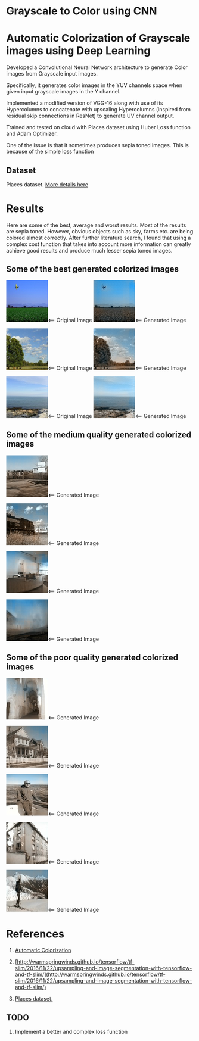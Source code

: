 # Grayscale to Color using CNN
# Automatic Colorization of Grayscale images using Deep Learning

Developed a Convolutional Neural Network architecture to generate Color images from Grayscale input images.

Specifically, it generates color images in the YUV channels space when given input grayscale images in the Y channel.

Implemented a modified version of VGG-16 along with use of its Hypercolumns to concatenate with upscaling Hypercolumns (inspired from residual skip connections in ResNet) to generate UV channel output.

Trained and tested on cloud with Places dataset using Huber Loss function and Adam Optimizer.

One of the issue is that it sometimes produces sepia toned images. This is because of the simple loss function
## Dataset
Places dataset. [More details here](http://places.csail.mit.edu/)

# Results
Here are some of the best, average and worst results. Most of the results are sepia toned. However, obvious objects such as sky, farms etc. are being colored almost correctly. After further literature search, I found that using a complex cost function that takes into account more information can greatly achieve good results and produce much lesser sepia toned images.

## Some of the best generated colorized images

![original](images/original_good/0ace9ac43c13bf3acbab51f115282c37.jpg "<== Original Image")<== Original Image
![generated](images/generated_good/100_91.jpg "<== Generated Image")<== Generated Image

![original](images/original_good/0ac866355180c83f9fcea06703d3f5da.jpg "<== Original Image")<== Original Image
![generated](images/generated_good/100_90.jpg "<== Generated Image")<== Generated Image

![original](images/original_good/0ab85079e2e4d32a29ae8e081f35d21a.jpg "<== Original Image")<== Original Image
![generated](images/generated_good/100_85.jpg "<== Generated Image")<== Generated Image

## Some of the medium quality generated colorized images

![generated](images/generated_medium/38_529.jpg "<== Generated Image")<== Generated Image

![generated](images/generated_medium/38_538.jpg "<== Generated Image")<== Generated Image

![generated](images/generated_medium/38_554.jpg "<== Generated Image")<== Generated Image

![generated](images/generated_medium/38_560.jpg "<== Generated Image")<== Generated Image

## Some of the poor quality generated colorized images

![generated](images/generated_bad/32_149.jpg "<== Generated Image")<== Generated Image

![generated](images/generated_bad/32_16.jpg "<== Generated Image")<== Generated Image

![generated](images/generated_bad/32_18.jpg "<== Generated Image")<== Generated Image

![generated](images/generated_bad/32_47.jpg "<== Generated Image")<== Generated Image

![generated](images/generated_bad/32_284.jpg "<== Generated Image")<== Generated Image

# References

1) [Automatic Colorization](http://tinyclouds.org/colorize/)

2) [http://warmspringwinds.github.io/tensorflow/tf-slim/2016/11/22/upsampling-and-image-segmentation-with-tensorflow-and-tf-slim/](http://warmspringwinds.github.io/tensorflow/tf-slim/2016/11/22/upsampling-and-image-segmentation-with-tensorflow-and-tf-slim/) 

3) [Places dataset.](http://places.csail.mit.edu/)
	
## TODO
1. Implement a better and complex loss function
